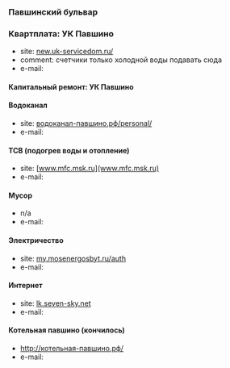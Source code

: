 ### Павшинский бульвар

### Квартплата: УК Павшино
* site: [new.uk-servicedom.ru/](http://new.uk-servicedom.ru/)
* comment: счетчики только холодной воды подавать сюда
* e-mail:

#### Капитальный ремонт: УК Павшино



#### Водоканал 
* site: [водоканал-павшино.рф/personal/](http://водоканал-павшино.рф/personal/)
* e-mail:

#### ТСВ (подогрев воды и отопление)
* site: [www.mfc.msk.ru](www.mfc.msk.ru)
* e-mail:

#### Мусор
* n/a
* e-mail:

#### Электричество
* site: [my.mosenergosbyt.ru/auth](https://my.mosenergosbyt.ru/auth)
* e-mail:

#### Интернет 
* site: [lk.seven-sky.net](https://lk.seven-sky.net)
* e-mail:

#### Котельная павшино (кончилось)
* http://котельная-павшино.рф/
* e-mail:

